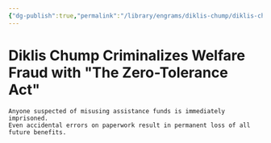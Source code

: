 ```yaml
---
{"dg-publish":true,"permalink":"/library/engrams/diklis-chump/diklis-chump-criminalizes-welfare-fraud-with-the-zero-tolerance-act/"}
---
```


# Diklis Chump Criminalizes Welfare Fraud with "The Zero-Tolerance Act"
	Anyone suspected of misusing assistance funds is immediately imprisoned.  
	Even accidental errors on paperwork result in permanent loss of all future benefits.
